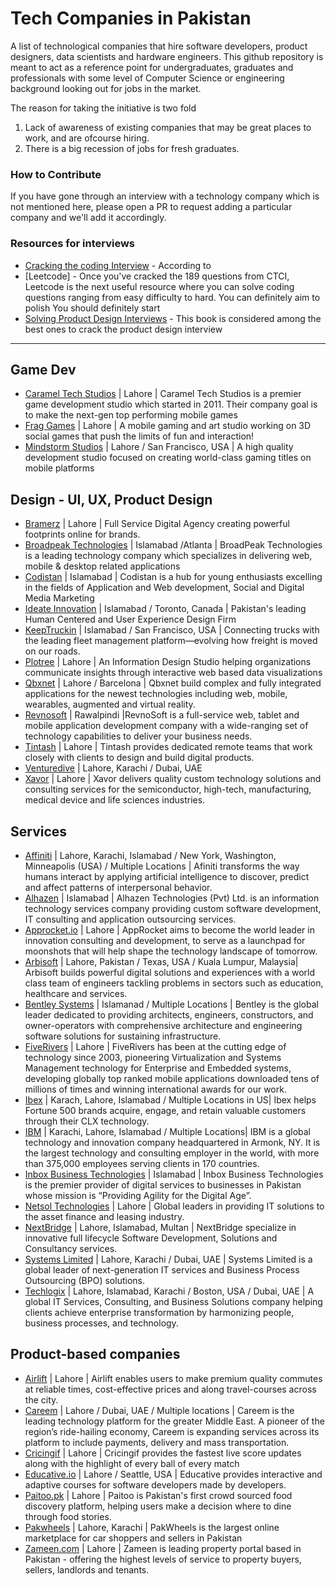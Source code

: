 # Tech Companies in Pakistan
A list of technological companies that hire software developers, product designers, data scientists and hardware engineers. This github repository is meant to act as a reference point for undergraduates, graduates and professionals with some level of Computer Science or engineering background looking out for jobs in the market. 

The reason for taking the initiative is two fold
1) Lack of awareness of existing companies that may be great places to work, and are ofcourse hiring.
2) There is a big recession of jobs for fresh graduates. 

### How to Contribute
If you have gone through an interview with a technology company which is not mentioned here, please open a PR to request adding a particular company and we'll add it accordingly. 

### Resources for interviews

- [Cracking the coding Interview](http://www.crackingthecodinginterview.com/) - According to 
- [Leetcode] - Once you've cracked the 189 questions from CTCI, Leetcode is the next useful resource where you can solve coding questions ranging from easy difficulty to hard. You can definitely aim to polish You should definitely start
- [Solving Product Design Interviews](https://productdesigninterview.com/) - This book is considered among the best ones to crack the product design interview 

---

## Game Dev
- [Caramel Tech Studios](http://carameltechstudios.com/careers.php) | Lahore | Caramel Tech Studios is a premier game development studio which started in 2011. Their company goal is to make the next-gen top performing mobile games
- [Frag Games](http://frag-games.com/) | Lahore | A mobile gaming and art studio working on 3D social games that push the limits of fun and interaction!
- [Mindstorm Studios](https://www.mindstormstudios.com/index.php/jobs/) | Lahore / San Francisco, USA | A high quality development studio focused on creating world-class gaming titles on mobile platforms


## Design - UI, UX, Product Design
- [Bramerz](https://bramerz.pk/careers/) | Lahore | Full Service Digital Agency creating powerful footprints online for brands.
- [Broadpeak Technologies](http://broadpeak.com) | Islamabad /Atlanta | BroadPeak Technologies is a leading technology company which specializes in delivering web, mobile & desktop related applications
- [Codistan](http://www.codistan.org) | Islamabad | Codistan is a hub for young enthusiasts excelling in the fields of Application and Web development, Social and Digital Media Marketing
- [Ideate Innovation](https://ideateinnovation.com/careers) | Islamabad / Toronto, Canada | Pakistan's leading Human Centered and User Experience Design Firm
- [KeepTruckin](https://keeptruckin.com/careers) | Islamabad / San Francisco, USA | Connecting trucks with the leading fleet management platform—evolving how freight is moved on our roads.
- [Plotree](https://plotree.studio/) | Lahore | An Information Design Studio helping organizations communicate insights through interactive web based data visualizations
- [Qbxnet](http://www.qbxnet.com) | Lahore / Barcelona | Qbxnet build complex and fully integrated applications for the newest technologies including web, mobile, wearables, augmented and virtual reality.
- [Revnosoft](https://www.revnosoft.com) | Rawalpindi |RevnoSoft is a full-service web, tablet and mobile application development company with a wide-ranging set of technology capabilities to deliver your business needs. 
- [Tintash](https://www.tintash.com/careers) | Lahore | Tintash provides dedicated remote teams that work closely with clients to design and build digital products.
- [Venturedive](https://www.venturedive.com/careers/) | Lahore, Karachi / Dubai, UAE
- [Xavor](https://www.xavor.com/about/careers/) | Lahore | Xavor delivers quality custom technology solutions and consulting services for the semiconductor,
high-tech, manufacturing, medical device and life sciences industries.


## Services
- [Affiniti](https://www.afiniti.com/careers) | Lahore, Karachi, Islamabad / New York, Washington, Minneapolis (USA) / Multiple Locations | Afiniti transforms the way humans interact by applying artificial intelligence to discover, predict and affect patterns of interpersonal behavior.
- [Alhazen](http://alhazentech.com) | Islamabad | Alhazen Technologies (Pvt) Ltd. is an information technology services company providing custom software development, IT consulting and application outsourcing services.
- [Approcket.io](https://www.approcket.co/) | Lahore | AppRocket aims to become the world leader in innovation consulting and development, to serve as a launchpad for moonshots that will help shape the technology landscape of tomorrow.
- [Arbisoft](https://hirestream.arbisoft.com/careers/) | Lahore, Pakistan / Texas, USA / Kuala Lumpur, Malaysia| Arbisoft builds powerful digital solutions and experiences with a world class team of engineers tackling problems in sectors such as education, healthcare and services.
- [Bentley Systems](https://www.bentley.com/en) | Islamanad / Multiple Locations | Bentley is the global leader dedicated to providing architects, engineers, constructors, and owner-operators with comprehensive architecture and engineering software solutions for sustaining infrastructure. 
- [FiveRivers](https://www.fiveriverstech.com) | Lahore | FiveRivers has been at the cutting edge of technology since 2003, pioneering Virtualization and Systems Management technology for Enterprise and Embedded systems, developing globally top ranked mobile applications downloaded tens of millions of times and winning international awards for our work.
- [Ibex](https://www.ibex.co/pakistan/) | Karach, Lahore, Islamabad / Multiple Locations in US| Ibex helps Fortune 500 brands acquire, engage, and retain valuable customers through their CLX technology.
- [IBM](https://www.ibm.com/pk-en) | Karachi, Lahore, Islamabad / Multiple Locations| IBM is a global technology and innovation company headquartered in Armonk, NY. It is the largest technology and consulting employer in the world, with more than 375,000 employees serving clients in 170 countries. 
- [Inbox Business Technologies](https://www.inboxbiz.com/) | Islamabad | Inbox Business Technologies is the premier provider of digital services to businesses in Pakistan whose mission is “Providing Agility for the Digital Age”. 
- [Netsol Technologies](http://careers.netsolpk.com/) | Lahore | Global leaders in providing IT solutions to the asset finance and leasing industry.
- [NextBridge](http://www.nextbridge.pk) | Lahore, Islamabad, Multan | NextBridge specialize in innovative full lifecycle Software Development, Solutions and Consultancy services.
- [Systems Limited](https://www.systemsltd.com/careers) | Lahore, Karachi / Dubai, UAE | Systems Limited is a global leader of next-generation IT services and Business Process Outsourcing (BPO) solutions.
- [Techlogix](https://www.techlogix.com/careers/) | Lahore, Islamabad, Karachi / Boston, USA / Dubai, UAE | A global IT Services, Consulting, and Business Solutions company helping clients achieve enterprise transformation by harmonizing people, business processes, and technology.

## Product-based companies
- [Airlift](https://rideairlift.com/careers/) | Lahore | Airlift enables users to make premium quality commutes at reliable times, cost-effective prices and along travel-courses across the city. 
- [Careem](https://www.careem.com/en-pk/careers/) | Lahore / Dubai, UAE / Multiple locations | Careem is the leading technology platform for the greater Middle East. A pioneer of the region’s ride-hailing economy, Careem is expanding services across its platform to include payments, delivery and mass transportation.
- [Cricingif](https://www.cricingif.com/contact) | Lahore | Cricingif provides the fastest live score updates along with the highlight of every ball of every match
- [Educative.io](https://www.educative.io/) | Lahore / Seattle, USA | Educative provides interactive and adaptive courses for software developers made by developers. 
- [Paitoo.pk](http://paitoo.com.pk/) | Lahore | Paitoo is Pakistan's first crowd sourced food discovery platform, helping users make a decision where to dine through food stories.
- [Pakwheels](https://pakeventures.simplicant.com/) | Lahore, Karachi | PakWheels is the largest online marketplace for car shoppers and sellers in Pakistan
- [Zameen.com](https://www.zameen.com/careers.html) | Lahore |  Zameen is leading property portal based in Pakistan - offering the highest levels of service to property buyers, sellers, landlords and tenants.

